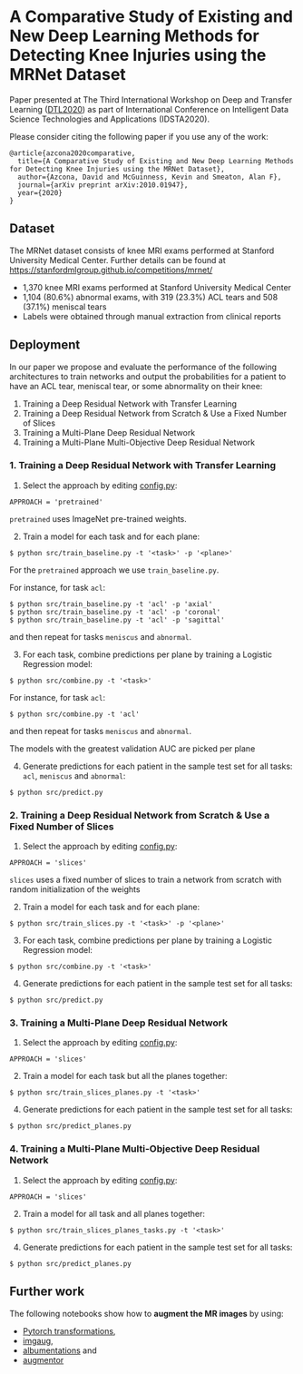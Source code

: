 # A Comparative Study of Existing and New Deep Learning Methods for Detecting Knee Injuries using the MRNet Dataset

Paper presented at The Third International Workshop on Deep and Transfer Learning ([DTL2020](http://intelligenttech.org/DTL2020/)) as part of International Conference on Intelligent Data Science Technologies and Applications (IDSTA2020).

Please consider citing the following paper if you use any of the work:
```
@article{azcona2020comparative,
  title={A Comparative Study of Existing and New Deep Learning Methods for Detecting Knee Injuries using the MRNet Dataset},
  author={Azcona, David and McGuinness, Kevin and Smeaton, Alan F},
  journal={arXiv preprint arXiv:2010.01947},
  year={2020}
}
```

## Dataset

The MRNet dataset consists of knee MRI exams performed at Stanford University Medical Center. Further details can be found at https://stanfordmlgroup.github.io/competitions/mrnet/

* 1,370 knee MRI exams performed at Stanford University Medical Center
* 1,104 (80.6%) abnormal exams, with 319 (23.3%) ACL tears and 508 (37.1%) meniscal tears
* Labels were obtained through manual extraction from clinical reports



## Deployment

In our paper we propose and evaluate the performance of the following architectures to train networks and output the probabilities for a patient to have an ACL tear, meniscal tear, or some abnormality on their knee:

1. Training a Deep Residual Network with Transfer Learning
2. Training a Deep Residual Network from Scratch & Use a Fixed Number of Slices
3. Training a Multi-Plane Deep Residual Network
4. Training a Multi-Plane Multi-Objective Deep Residual Network

### 1. Training a Deep Residual Network with Transfer Learning

1. Select the approach by editing [config.py](src/config.py):
```
APPROACH = 'pretrained'
```

`pretrained` uses ImageNet pre-trained weights.

2. Train a model for each task and for each plane:
```
$ python src/train_baseline.py -t '<task>' -p '<plane>'
```

For the `pretrained` approach we use `train_baseline.py`.

For instance, for task ```acl```:
```
$ python src/train_baseline.py -t 'acl' -p 'axial'
$ python src/train_baseline.py -t 'acl' -p 'coronal'
$ python src/train_baseline.py -t 'acl' -p 'sagittal'
```
and then repeat for tasks ```meniscus``` and ```abnormal```. 

3. For each task, combine predictions per plane by training a Logistic Regression model:
```
$ python src/combine.py -t '<task>'
```

For instance, for task ```acl```:
```
$ python src/combine.py -t 'acl'
```
and then repeat for tasks ```meniscus``` and ```abnormal```.

The models with the greatest validation AUC are picked per plane

4. Generate predictions for each patient in the sample test set for all tasks: ```acl```, ```meniscus``` and ```abnormal```:
```
$ python src/predict.py
```

### 2. Training a Deep Residual Network from Scratch & Use a Fixed Number of Slices

1. Select the approach by editing [config.py](src/config.py):
```
APPROACH = 'slices'
```

`slices` uses a fixed number of slices to train a network from scratch with random initialization of the weights

2. Train a model for each task and for each plane:
```
$ python src/train_slices.py -t '<task>' -p '<plane>'
```

3. For each task, combine predictions per plane by training a Logistic Regression model:
```
$ python src/combine.py -t '<task>'
```

4. Generate predictions for each patient in the sample test set for all tasks:
```
$ python src/predict.py
```

### 3. Training a Multi-Plane Deep Residual Network

1. Select the approach by editing [config.py](src/config.py):
```
APPROACH = 'slices'
```

2. Train a model for each task but all the planes together:
```
$ python src/train_slices_planes.py -t '<task>'
```

4. Generate predictions for each patient in the sample test set for all tasks:
```
$ python src/predict_planes.py
```

### 4. Training a Multi-Plane Multi-Objective Deep Residual Network

1. Select the approach by editing [config.py](src/config.py):
```
APPROACH = 'slices'
```

2. Train a model for all task and all planes together:
```
$ python src/train_slices_planes_tasks.py -t '<task>'
```

4. Generate predictions for each patient in the sample test set for all tasks:
```
$ python src/predict_planes.py
```

## Further work

The following notebooks show how to **augment the MR images** by using: 

* [Pytorch transformations](src/notebooks/Augmentation%20I.ipynb), 
* [imgaug](src/notebooks/Augmentation%20II.ipynb), 
* [albumentations](src/notebooks/Augmentation%20III.ipynb#) and 
* [augmentor](src/notebooks/Augmentation%20IV.ipynb)